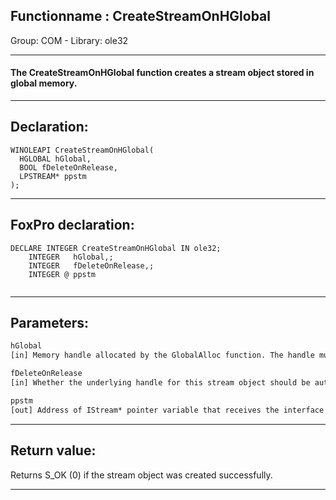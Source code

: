 <link rel="stylesheet" type="text/css" href="../../css/win32api.css">  
<link rel="stylesheet" href="https://cdnjs.cloudflare.com/ajax/libs/font-awesome/4.7.0/css/font-awesome.min.css">

## Functionname : CreateStreamOnHGlobal
Group: COM - Library: ole32    
***  


#### The CreateStreamOnHGlobal function creates a stream object stored in global memory.
***  


## Declaration:
```foxpro  
WINOLEAPI CreateStreamOnHGlobal(
  HGLOBAL hGlobal,
  BOOL fDeleteOnRelease,
  LPSTREAM* ppstm
);  
```  
***  


## FoxPro declaration:
```foxpro  
DECLARE INTEGER CreateStreamOnHGlobal IN ole32;
	INTEGER   hGlobal,;
	INTEGER   fDeleteOnRelease,;
	INTEGER @ ppstm
  
```  
***  


## Parameters:
```txt  
hGlobal
[in] Memory handle allocated by the GlobalAlloc function. The handle must be allocated as movable and nondiscardable.

fDeleteOnRelease
[in] Whether the underlying handle for this stream object should be automatically freed when the stream object is released. If set to FALSE, the caller must free the hGlobal after the final release.

ppstm
[out] Address of IStream* pointer variable that receives the interface pointer to the new stream object. Its value cannot be NULL.  
```  
***  


## Return value:
Returns S_OK (0) if the stream object was created successfully.  
***  

